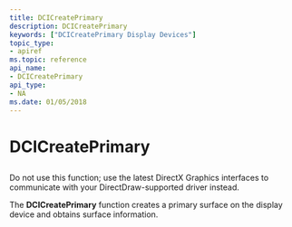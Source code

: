 ```yaml
---
title: DCICreatePrimary
description: DCICreatePrimary
keywords: ["DCICreatePrimary Display Devices"]
topic_type:
- apiref
ms.topic: reference
api_name:
- DCICreatePrimary
api_type:
- NA
ms.date: 01/05/2018
---
```


# DCICreatePrimary


## <span id="ddk_dcicreateprimary_gg"></span><span id="DDK_DCICREATEPRIMARY_GG"></span>


Do not use this function; use the latest DirectX Graphics interfaces to communicate with your DirectDraw-supported driver instead.

The **DCICreatePrimary** function creates a primary surface on the display device and obtains surface information.

 

 





